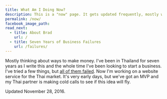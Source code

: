 ```yaml
---
title: What Am I Doing Now?
description: This is a "now" page. It gets updated frequently, mostly when I want to procrastinate, so come back soon.
permalink: /now/
facebook_image_path:
read_next:
  - title: About Brad
    url: /
  - title: Seven Years of Business Failures
    url: /failures/
---
```


Mostly thinking about ways to make money. I've been in Thailand for seven years as I write this and the whole time I've been looking to start a business. I've tried a few things, but [all of them failed](/failures/). Now I'm working on a website service for the Thai market. It's very early days, but we've got an MVP and my Thai partner is making cold calls to see if this idea will fly.

<p class="entry-meta">Updated <time class="entry-time" itemprop="datePublished">November 28, 2016</time>.</p>
